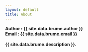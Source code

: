 ```yaml
---
layout: default
title: About
---
```


<section class="post-archive">
<div class="year-bundle tabbable fadeInDown animated tabs-left">
<p class="about row gutters archive-entry offset2">
     <strong>Author : {{ site.data.brume.author }}</strong><BR/>
     <strong>Email : {{ site.data.brume.email }}</strong><BR/><BR/>
	 <strong class="signature">{{ site.data.brume.description }}.</strong><BR/>
</p>
</div>
</section>